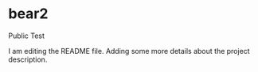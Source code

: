 # bear2
Public Test

I am editing the README file. Adding some more details about the project description.
